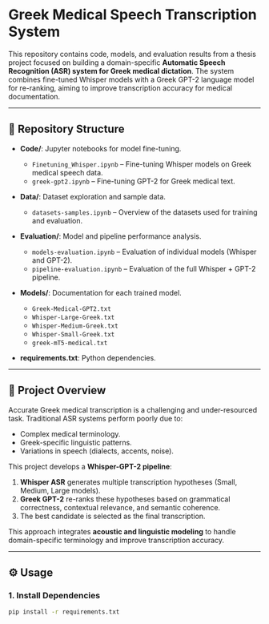 # Greek Medical Speech Transcription System

This repository contains code, models, and evaluation results from a thesis project focused on building a domain-specific **Automatic Speech Recognition (ASR) system for Greek medical dictation**. The system combines fine-tuned Whisper models with a Greek GPT-2 language model for re-ranking, aiming to improve transcription accuracy for medical documentation.

---

## 📂 Repository Structure

- **Code/**: Jupyter notebooks for model fine-tuning.
  - `Finetuning_Whisper.ipynb` – Fine-tuning Whisper models on Greek medical speech data.
  - `greek-gpt2.ipynb` – Fine-tuning GPT-2 for Greek medical text.
  
- **Data/**: Dataset exploration and sample data.
  - `datasets-samples.ipynb` – Overview of the datasets used for training and evaluation.
  
- **Evaluation/**: Model and pipeline performance analysis.
  - `models-evaluation.ipynb` – Evaluation of individual models (Whisper and GPT-2).
  - `pipeline-evaluation.ipynb` – Evaluation of the full Whisper + GPT-2 pipeline.
  
- **Models/**: Documentation for each trained model.
  - `Greek-Medical-GPT2.txt`
  - `Whisper-Large-Greek.txt`
  - `Whisper-Medium-Greek.txt`
  - `Whisper-Small-Greek.txt`
  - `greek-mT5-medical.txt`

- **requirements.txt**: Python dependencies.

---

## 📝 Project Overview

Accurate Greek medical transcription is a challenging and under-resourced task. Traditional ASR systems perform poorly due to:

- Complex medical terminology.
- Greek-specific linguistic patterns.
- Variations in speech (dialects, accents, noise).

This project develops a **Whisper-GPT-2 pipeline**:

1. **Whisper ASR** generates multiple transcription hypotheses (Small, Medium, Large models).
2. **Greek GPT-2** re-ranks these hypotheses based on grammatical correctness, contextual relevance, and semantic coherence.
3. The best candidate is selected as the final transcription.

This approach integrates **acoustic and linguistic modeling** to handle domain-specific terminology and improve transcription accuracy.

---

## ⚙️ Usage

### 1. Install Dependencies
```bash
pip install -r requirements.txt
